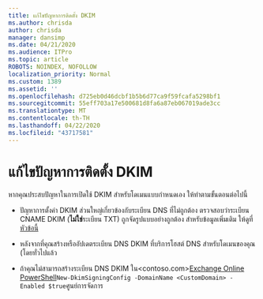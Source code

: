 ```yaml
---
title: แก้ไขปัญหาการติดตั้ง DKIM
ms.author: chrisda
author: chrisda
manager: dansimp
ms.date: 04/21/2020
ms.audience: ITPro
ms.topic: article
ROBOTS: NOINDEX, NOFOLLOW
localization_priority: Normal
ms.custom: 1389
ms.assetid: ''
ms.openlocfilehash: d725eb0d46dcbf1b5b6d77ca9f59fcafa5298bf1
ms.sourcegitcommit: 55eff703a17e500681d8fa6a87eb067019ade3cc
ms.translationtype: MT
ms.contentlocale: th-TH
ms.lasthandoff: 04/22/2020
ms.locfileid: "43717581"
---
```

# <a name="fix-dkim-setup-issues"></a>แก้ไขปัญหาการติดตั้ง DKIM

หากคุณประสบปัญหาในการเปิดใช้ DKIM สําหรับโดเมนแบบกําหนดเอง ให้ทําตามขั้นตอนต่อไปนี้

- ปัญหาการตั้งค่า DKIM ส่วนใหญ่เกี่ยวข้องกับระเบียน DNS ที่ไม่ถูกต้อง ตรวจสอบว่าระเบียน CNAME DKIM (**ไม่ใช่**ระเบียน TXT) ถูกจัดรูปแบบอย่างถูกต้อง สําหรับข้อมูลเพิ่มเติม ให้ดูที่[หัวข้อนี้](https://docs.microsoft.com/office365/SecurityCompliance/use-dkim-to-validate-outbound-email#what-you-need-to-do-to-manually-set-up-dkim-in-office-365)

- หลังจากที่คุณสร้างหรืออัปเดตระเบียน DNS DKIM ที่บริการโฮสต์ DNS สําหรับโดเมนของคุณ (โดยทั่วไปแล้ว

- ถ้าคุณไม่สามารถสร้างระเบียน DNS DKIM ใน\<contoso.com\>[Exchange Online PowerShell](https://docs.microsoft.com/powershell/exchange/exchange-online/connect-to-exchange-online-powershell/connect-to-exchange-online-powershell)`New-DkimSigningConfig -DomainName <CustomDomain> -Enabled $true`ศูนย์การจัดการ
